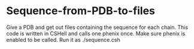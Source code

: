 # Sequence-from-PDB-to-files
Give a PDB and get out files containing the sequence for each chain.
This code is written in CSHell and calls one phenix once.
Make sure phenix is enabled to be called.
Run it as ./sequence.csh <pdb-file>

